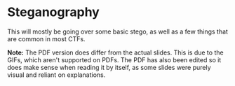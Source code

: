 # Steganography
This will mostly be going over some basic stego, as well as a few things that are common in most CTFs.


**Note:** The PDF version does differ from the actual slides. This is due to the GIFs, which aren't supported on PDFs. The PDF has also been edited so it does make sense when reading it by itself, as some slides were purely visual and reliant on explanations.
